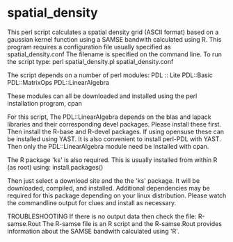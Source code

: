 spatial_density
===============

This perl script calculates a spatial density grid (ASCII format) based on a gaussian kernel function using a SAMSE bandwith calculated using R. This program requires a configuration file usually specified as spatial_density.conf
The filename is specified on the command line. To run the script type:
perl spatial_density.pl spatial_density.conf

The script depends on a number of perl modules:
PDL :: Lite
PDL::Basic
PDL::MatrixOps
PDL::LinearAlgebra

These modules can all be downloaded and installed using the perl installation program, cpan

For this script, The PDL::LinearAlgebra depends on the blas and lapack libraries and their corresponding devel packages. Please install these first. Then install the R-base and R-devel packages. If using opensuse these can be installed using YAST. It is also convenient to install perl-PDL with YAST. Then only the PDL::LinearAlgebra module need be installed with cpan. 

The R package 'ks' is also required. This is usually installed from within R (as root) using:
install.packages()

Then just select a download site and the the 'ks' package. It will be downloaded, compiled, and installed. Additional dependencies may be required for this package depending on your linux distribution. Please watch the commandline output for clues and install as necessary.

TROUBLESHOOTING
If there is no output data then check the file: R-samse.Rout
The R-samse file is an R script and the R-samse.Rout 
provides information about
the SAMSE bandwith calculated using 'R'.
